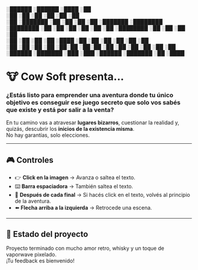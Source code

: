   ░██████                                    ░██████                  ░████    ░██    
 ░██   ░██                                  ░██   ░██                ░██       ░██    
░██         ░███████  ░██    ░██    ░██    ░██          ░███████  ░████████ ░████████ 
░██        ░██    ░██ ░██    ░██    ░██     ░████████  ░██    ░██    ░██       ░██    
░██        ░██    ░██  ░██  ░████  ░██             ░██ ░██    ░██    ░██       ░██    
 ░██   ░██ ░██    ░██   ░██░██ ░██░██       ░██   ░██  ░██    ░██    ░██       ░██    
  ░██████   ░███████     ░███   ░███         ░██████    ░███████     ░██        ░████ 
                                                                                      
                                                                                      
                                                                                      
# 🐮 Cow Soft presenta...

### ¿Estás listo para emprender una aventura donde tu **único objetivo** es conseguir ese juego secreto que solo vos sabés que existe y está por salir a la venta?  

En tu camino vas a atravesar **lugares bizarros**, cuestionar la realidad y, quizás, descubrir los **inicios de la existencia misma**.  
No hay garantías, solo elecciones.  

---

## 🎮 Controles

- 👉 **Click en la imagen** → Avanza o saltea el texto.  
- ⌨️ **Barra espaciadora** → También saltea el texto.  
- 🔄 **Después de cada final** → Si hacés click en el texto, volvés al principio de la aventura.  
- ⬅️ **Flecha arriba a la izquierda** → Retrocede una escena.  

---

## 🚧 Estado del proyecto
Proyecto terminado con mucho amor retro, whisky y un toque de vaporwave pixelado.  
¡Tu feedback  es bienvenido!
